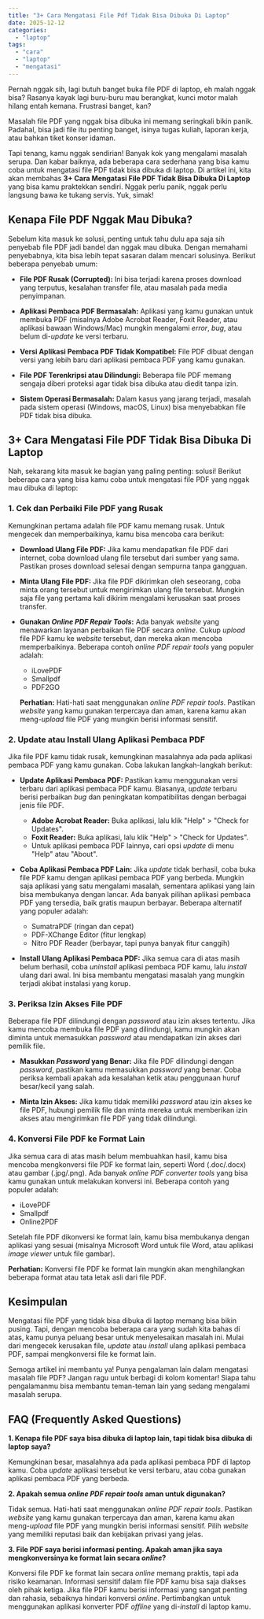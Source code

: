 ```yaml
---
title: "3+ Cara Mengatasi File Pdf Tidak Bisa Dibuka Di Laptop"
date: 2025-12-12
categories: 
  - "laptop"
tags: 
  - "cara"
  - "laptop"
  - "mengatasi"
---
```


Pernah nggak sih, lagi butuh banget buka file PDF di laptop, eh malah nggak bisa? Rasanya kayak lagi buru-buru mau berangkat, kunci motor malah hilang entah kemana. Frustrasi banget, kan?

Masalah file PDF yang nggak bisa dibuka ini memang seringkali bikin panik. Padahal, bisa jadi file itu penting banget, isinya tugas kuliah, laporan kerja, atau bahkan tiket konser idaman.

Tapi tenang, kamu nggak sendirian! Banyak kok yang mengalami masalah serupa. Dan kabar baiknya, ada beberapa cara sederhana yang bisa kamu coba untuk mengatasi file PDF tidak bisa dibuka di laptop. Di artikel ini, kita akan membahas **3+ Cara Mengatasi File PDF Tidak Bisa Dibuka Di Laptop** yang bisa kamu praktekkan sendiri. Nggak perlu panik, nggak perlu langsung bawa ke tukang servis. Yuk, simak!

## Kenapa File PDF Nggak Mau Dibuka?

Sebelum kita masuk ke solusi, penting untuk tahu dulu apa saja sih penyebab file PDF jadi bandel dan nggak mau dibuka. Dengan memahami penyebabnya, kita bisa lebih tepat sasaran dalam mencari solusinya. Berikut beberapa penyebab umum:

- **File PDF Rusak (Corrupted):** Ini bisa terjadi karena proses download yang terputus, kesalahan transfer file, atau masalah pada media penyimpanan.
    
- **Aplikasi Pembaca PDF Bermasalah:** Aplikasi yang kamu gunakan untuk membuka PDF (misalnya Adobe Acrobat Reader, Foxit Reader, atau aplikasi bawaan Windows/Mac) mungkin mengalami _error_, _bug_, atau belum di-_update_ ke versi terbaru.
    
- **Versi Aplikasi Pembaca PDF Tidak Kompatibel:** File PDF dibuat dengan versi yang lebih baru dari aplikasi pembaca PDF yang kamu gunakan.
    
- **File PDF Terenkripsi atau Dilindungi:** Beberapa file PDF memang sengaja diberi proteksi agar tidak bisa dibuka atau diedit tanpa izin.
    
- **Sistem Operasi Bermasalah:** Dalam kasus yang jarang terjadi, masalah pada sistem operasi (Windows, macOS, Linux) bisa menyebabkan file PDF tidak bisa dibuka.
    

## 3+ Cara Mengatasi File PDF Tidak Bisa Dibuka Di Laptop

Nah, sekarang kita masuk ke bagian yang paling penting: solusi! Berikut beberapa cara yang bisa kamu coba untuk mengatasi file PDF yang nggak mau dibuka di laptop:

### 1\. Cek dan Perbaiki File PDF yang Rusak

Kemungkinan pertama adalah file PDF kamu memang rusak. Untuk mengecek dan memperbaikinya, kamu bisa mencoba cara berikut:

- **Download Ulang File PDF:** Jika kamu mendapatkan file PDF dari internet, coba download ulang file tersebut dari sumber yang sama. Pastikan proses download selesai dengan sempurna tanpa gangguan.
    
- **Minta Ulang File PDF:** Jika file PDF dikirimkan oleh seseorang, coba minta orang tersebut untuk mengirimkan ulang file tersebut. Mungkin saja file yang pertama kali dikirim mengalami kerusakan saat proses transfer.
    
- **Gunakan _Online PDF Repair Tools_:** Ada banyak _website_ yang menawarkan layanan perbaikan file PDF secara _online_. Cukup _upload_ file PDF kamu ke _website_ tersebut, dan mereka akan mencoba memperbaikinya. Beberapa contoh _online PDF repair tools_ yang populer adalah:
    
    - iLovePDF
    - Smallpdf
    - PDF2GO
    
    **Perhatian:** Hati-hati saat menggunakan _online PDF repair tools_. Pastikan _website_ yang kamu gunakan terpercaya dan aman, karena kamu akan meng-_upload_ file PDF yang mungkin berisi informasi sensitif.
    

### 2\. Update atau Install Ulang Aplikasi Pembaca PDF

Jika file PDF kamu tidak rusak, kemungkinan masalahnya ada pada aplikasi pembaca PDF yang kamu gunakan. Coba lakukan langkah-langkah berikut:

- **Update Aplikasi Pembaca PDF:** Pastikan kamu menggunakan versi terbaru dari aplikasi pembaca PDF kamu. Biasanya, _update_ terbaru berisi perbaikan _bug_ dan peningkatan kompatibilitas dengan berbagai jenis file PDF.
    
    - **Adobe Acrobat Reader:** Buka aplikasi, lalu klik "Help" > "Check for Updates".
    - **Foxit Reader:** Buka aplikasi, lalu klik "Help" > "Check for Updates".
    - Untuk aplikasi pembaca PDF lainnya, cari opsi _update_ di menu "Help" atau "About".
- **Coba Aplikasi Pembaca PDF Lain:** Jika _update_ tidak berhasil, coba buka file PDF kamu dengan aplikasi pembaca PDF yang berbeda. Mungkin saja aplikasi yang satu mengalami masalah, sementara aplikasi yang lain bisa membukanya dengan lancar. Ada banyak pilihan aplikasi pembaca PDF yang tersedia, baik gratis maupun berbayar. Beberapa alternatif yang populer adalah:
    
    - SumatraPDF (ringan dan cepat)
    - PDF-XChange Editor (fitur lengkap)
    - Nitro PDF Reader (berbayar, tapi punya banyak fitur canggih)
- **Install Ulang Aplikasi Pembaca PDF:** Jika semua cara di atas masih belum berhasil, coba _uninstall_ aplikasi pembaca PDF kamu, lalu _install_ ulang dari awal. Ini bisa membantu mengatasi masalah yang mungkin terjadi akibat instalasi yang korup.
    

### 3\. Periksa Izin Akses File PDF

Beberapa file PDF dilindungi dengan _password_ atau izin akses tertentu. Jika kamu mencoba membuka file PDF yang dilindungi, kamu mungkin akan diminta untuk memasukkan _password_ atau mendapatkan izin akses dari pemilik file.

- **Masukkan _Password_ yang Benar:** Jika file PDF dilindungi dengan _password_, pastikan kamu memasukkan _password_ yang benar. Coba periksa kembali apakah ada kesalahan ketik atau penggunaan huruf besar/kecil yang salah.
    
- **Minta Izin Akses:** Jika kamu tidak memiliki _password_ atau izin akses ke file PDF, hubungi pemilik file dan minta mereka untuk memberikan izin akses atau mengirimkan file PDF yang tidak dilindungi.
    

### 4\. Konversi File PDF ke Format Lain

Jika semua cara di atas masih belum membuahkan hasil, kamu bisa mencoba mengkonversi file PDF ke format lain, seperti Word (.doc/.docx) atau gambar (.jpg/.png). Ada banyak _online PDF converter tools_ yang bisa kamu gunakan untuk melakukan konversi ini. Beberapa contoh yang populer adalah:

- iLovePDF
- Smallpdf
- Online2PDF

Setelah file PDF dikonversi ke format lain, kamu bisa membukanya dengan aplikasi yang sesuai (misalnya Microsoft Word untuk file Word, atau aplikasi _image viewer_ untuk file gambar).

**Perhatian:** Konversi file PDF ke format lain mungkin akan menghilangkan beberapa format atau tata letak asli dari file PDF.

## Kesimpulan

Mengatasi file PDF yang tidak bisa dibuka di laptop memang bisa bikin pusing. Tapi, dengan mencoba beberapa cara yang sudah kita bahas di atas, kamu punya peluang besar untuk menyelesaikan masalah ini. Mulai dari mengecek kerusakan file, _update_ atau _install_ ulang aplikasi pembaca PDF, sampai mengkonversi file ke format lain.

Semoga artikel ini membantu ya! Punya pengalaman lain dalam mengatasi masalah file PDF? Jangan ragu untuk berbagi di kolom komentar! Siapa tahu pengalamanmu bisa membantu teman-teman lain yang sedang mengalami masalah serupa.

## FAQ (Frequently Asked Questions)

**1\. Kenapa file PDF saya bisa dibuka di laptop lain, tapi tidak bisa dibuka di laptop saya?**

Kemungkinan besar, masalahnya ada pada aplikasi pembaca PDF di laptop kamu. Coba _update_ aplikasi tersebut ke versi terbaru, atau coba gunakan aplikasi pembaca PDF yang berbeda.

**2\. Apakah semua _online PDF repair tools_ aman untuk digunakan?**

Tidak semua. Hati-hati saat menggunakan _online PDF repair tools_. Pastikan _website_ yang kamu gunakan terpercaya dan aman, karena kamu akan meng-_upload_ file PDF yang mungkin berisi informasi sensitif. Pilih _website_ yang memiliki reputasi baik dan kebijakan privasi yang jelas.

**3\. File PDF saya berisi informasi penting. Apakah aman jika saya mengkonversinya ke format lain secara _online_?**

Konversi file PDF ke format lain secara _online_ memang praktis, tapi ada risiko keamanan. Informasi sensitif dalam file PDF kamu bisa saja diakses oleh pihak ketiga. Jika file PDF kamu berisi informasi yang sangat penting dan rahasia, sebaiknya hindari konversi _online_. Pertimbangkan untuk menggunakan aplikasi konverter PDF _offline_ yang di-_install_ di laptop kamu.
